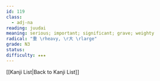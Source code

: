 ```yaml
---
id: 119
class:
  - adj-na
reading: juudai
meaning: serious; important; significant; grave; weighty
radical: "重 \rheavy, \r大 \rlarge"
grade: N3
status:
difficulty: ★★★
---
```

[[Kanji List|Back to Kanji List]]